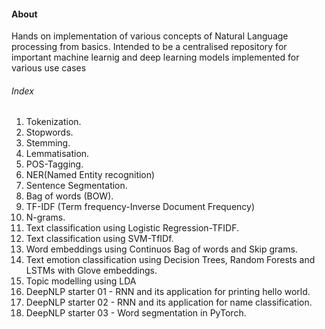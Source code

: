 #### About
Hands on implementation of various concepts of Natural Language processing from basics. Intended to be a centralised repository for important machine learnig and deep learning models implemented for various use cases

###### Index
1. Tokenization.
2. Stopwords.
3. Stemming.
4. Lemmatisation.
5. POS-Tagging.
6. NER(Named Entity recognition)
7. Sentence Segmentation.
8. Bag of words (BOW).
9. TF-IDF (Term frequency-Inverse Document Frequency)
10. N-grams.
11. Text classification using Logistic Regression-TFIDF.
12. Text classification using SVM-TfIDf.
13. Word embeddings using Continuos Bag of words and Skip grams.
14. Text emotion classification using Decision Trees, Random Forests and LSTMs with Glove embeddings.
15. Topic modelling using LDA
16. DeepNLP starter 01 - RNN and its application for printing hello world.
17. DeepNLP starter 02 - RNN and its application for name classification.
18. DeepNLP starter 03 - Word segmentation in PyTorch.
